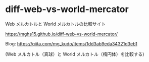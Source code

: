 # diff-web-vs-world-mercator
Web メルカトルと World メルカトルの比較サイト

https://mghs15.github.io/diff-web-vs-world-mercator/

Blog: https://qiita.com/mg_kudo/items/1dd3ab9eda34321d3eb1

(Web メルカトル（真球）と World メルカトル（楕円体）を比較する)




